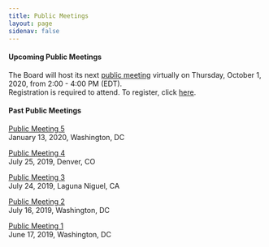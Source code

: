 ```yaml
---
title: Public Meetings
layout: page
sidenav: false
---
```


#### Upcoming Public Meetings 

The Board will host its next <a href="https://www.federalregister.gov/documents/2020/09/14/2020-20175/notice-of-public-meeting-progress-on-selling-the-high-value-assets-and-preparations-for-the-upcoming">public meeting</a> virtually on Thursday, October 1, 2020, from 2:00 - 4:00 PM (EDT). 
<br>Registration is required to attend. To register, click <a href="https://jllmeet.webex.com/jllmeet/onstage/g.php?MTID=e56b82ebae21118cbb2919c9853546c19">here</a>. 


#### Past Public Meetings 
[Public Meeting 5]({{site.baseurl}}/assets/uploads/20191227%20High%20Value%20Assets%20Report%20as%20Required%20by%20FASTA.pdf)  
January 13, 2020, Washington, DC

[Public Meeting 4]({{site.baseurl}}/assets/uploads/Notes%20Denver%20Public%20meeting%20July%2025th%202019%20(1).pdf)  
July 25, 2019, Denver, CO

[Public Meeting 3]({{site.baseurl}}/assets/uploads/Public%20Meeting%20July%2024th%20Laguna%20Niguel%20Notes.pdf)  
July 24, 2019, Laguna Niguel, CA

[Public Meeting 2]({{site.baseurl}}/assets/uploads/PBRB%20Public%20Meeting%20July%2016%2C%20Agenda.pdf)  
July 16, 2019, Washington, DC

[Public Meeting 1]({{site.baseurl}}/assets/uploads/Public%20Meeting%20Transcript%20June%2017%202019%20(1).pdf)  
June 17, 2019, Washington, DC










